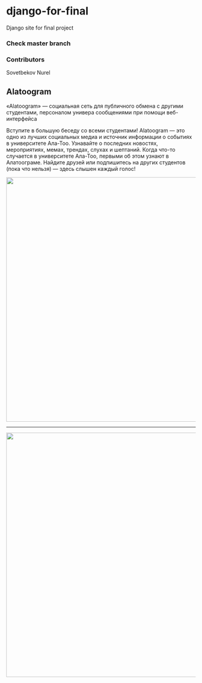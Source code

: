 # django-for-final
Django site for final project

<h3>Check master branch</h3>

<h3>Contributors</h3>
<p>Sovetbekov Nurel</p>

<h2>Alatoogram</h2>
<p>«Alatoogram» — социальная сеть для публичного обмена с другими студентами, персоналом универа сообщениями при помощи веб-интерфейса

Вступите в большую беседу со всеми студентами! Alatoogram — это одно из лучших социальных медиа и источник информации о событиях в университете Ала-Тоо. Узнавайте о последних новостях, мероприятиях, мемах, трендах, слухах и шептаний. Когда что-то случается в университете Ала-Тоо, первыми об этом узнают в Алатоограме. Найдите друзей или подпишитесь на других студентов (пока что нельзя) — здесь слышен каждый голос!</p>

<img src="https://user-images.githubusercontent.com/62104475/102539010-497ce400-40d7-11eb-8b19-b2a9f500d6cd.jpg" width="1000" height="650">
<hr>
<img src="https://user-images.githubusercontent.com/62104475/102539339-be501e00-40d7-11eb-957a-650a17b31d58.jpg" width="1000" height="650">
